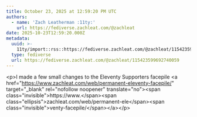 ```yaml
---
title: October 23, 2025 at 12:59:20 PM UTC
authors:
  - name: 'Zach Leatherman :11ty:'
    url: https://fediverse.zachleat.com/@zachleat
date: 2025-10-23T12:59:20.000Z
metadata:
  uuid: >-
    11ty/import::rss::https://fediverse.zachleat.com/@zachleat/115423599692740059
  type: fediverse
  url: https://fediverse.zachleat.com/@zachleat/115423599692740059
---
```

\<p>I made a few small changes to the Eleventy Supporters facepile \<a href="https://www.zachleat.com/web/permanent-eleventy-facepile/" target="\_blank" rel="nofollow noopener" translate="no">\<span class="invisible">https://www.\</span>\<span class="ellipsis">zachleat.com/web/permanent-ele\</span>\<span class="invisible">venty-facepile/\</span>\</a>\</p>
